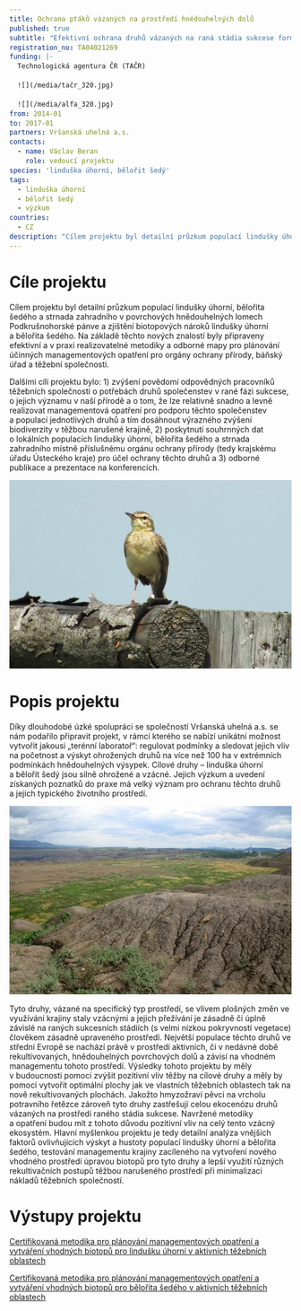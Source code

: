 ```yaml
---
title: Ochrana ptáků vázaných na prostředí hnědouhelných dolů
published: true
subtitle: "Efektivní ochrana druhů vázaných na raná stádia sukcese formou optimalizace managementu hnědouhelných těžebních oblastí: příklad lindušky úhorní a\_bělořita šedého"
registration_no: TA04021269
funding: |-
  Technologická agentura ČR (TAČR)

  ![](/media/tačr_320.jpg)

  ![](/media/alfa_320.jpg)
from: 2014-01
to: 2017-01
partners: Vršanská uhelná a.s.
contacts:
  - name: Václav Beran
    role: vedoucí projektu
species: 'linduška úhorní, bělořit šedý'
tags:
  - linduška úhorní
  - bělořit šedý
  - výzkum
countries:
  - CZ
description: "Cílem projektu byl detailní průzkum populací lindušky úhorní, bělořita\nšedého a\_strnada zahradního v\_povrchových hnědouhelných lomech\nPodkrušnohorské pánve a\_zjištění biotopových nároků lindušky úhorní\na\_bělořita šedého."
---
```

# Cíle projektu

Cílem projektu byl detailní průzkum populací lindušky úhorní, bělořita
šedého a strnada zahradního v povrchových hnědouhelných lomech
Podkrušnohorské pánve a zjištění biotopových nároků lindušky úhorní
a bělořita šedého. Na základě těchto nových znalostí byly připraveny
efektivní a v praxi realizovatelné metodiky a odborné mapy pro plánování
účinných managementových opatření pro orgány ochrany přírody, báňský
úřad a těžební společnosti.

Dalšími cíli projektu bylo: 1) zvýšení povědomí odpovědných pracovníků
těžebních společností o potřebách druhů společenstev v rané fázi
sukcese, o jejich významu v naší přírodě a o tom, že lze relativně
snadno a levně realizovat managementová opatření pro podporu těchto
společenstev a populací jednotlivých druhů a tím dosáhnout výrazného
zvýšení biodiverzity v těžbou narušené krajině, 2) poskytnutí souhrnných
dat o lokálních populacích lindušky úhorní, bělořita šedého a strnada
zahradního místně příslušnému orgánu ochrany přírody (tedy krajskému
úřadu Ústeckého kraje) pro účel ochrany těchto druhů a 3) odborné
publikace a prezentace na konferencích.

![](/media/dscf5415_900.jpg "linduška úhorní (autor: Michal Porteš)")

# Popis projektu

Díky dlouhodobé úzké spolupráci se společností
Vršanská uhelná a.s. se nám podařilo připravit projekt, v rámci kterého
se nabízí unikátní možnost vytvořit jakousi „terénní laboratoř“:
regulovat podmínky a sledovat jejich vliv na početnost a výskyt
ohrožených druhů na více než 100 ha v extrémních podmínkách
hnědouhelných výsypek. Cílové druhy – linduška úhorní a bělořit šedý
jsou silně ohrožené a vzácné. Jejich výzkum a uvedení získaných poznatků
do praxe má velký význam pro ochranu těchto druhů a jejich typického
životního prostředí.  

![](/media/img_1901_900.jpg)

Tyto druhy, vázané na specifický typ prostředí, se vlivem plošných změn
ve využívání krajiny staly vzácnými a jejich přežívání je zásadně či
úplně závislé na raných sukcesních stádiích (s velmi nízkou pokryvností
vegetace) člověkem zásadně upraveného prostředí. Největší populace
těchto druhů ve střední Evropě se nachází právě v prostředí aktivních,
či v nedávné době rekultivovaných, hnědouhelných povrchových dolů
a závisí na vhodném managementu tohoto prostředí. Výsledky tohoto
projektu by měly v budoucnosti pomoci zvýšit pozitivní vliv těžby na
cílové druhy a měly by pomoci vytvořit optimální plochy jak ve vlastních
těžebních oblastech tak na nově rekultivovaných plochách. Jakožto
hmyzožraví pěvci na vrcholu potravního řetězce zároveň tyto druhy
zastřešují celou ekocenózu druhů vázaných na prostředí raného stádia
sukcese. Navržené metodiky a opatření budou mít z tohoto důvodu
pozitivní vliv na celý tento vzácný ekosystém.  Hlavní myšlenkou
projektu je tedy detailní analýza vnějších faktorů ovlivňujících výskyt
a hustoty populací lindušky úhorní a bělořita šedého, testování
managementu krajiny zacíleného na vytvoření nového vhodného prostředí
úpravou biotopů pro tyto druhy a lepší využití různých rekultivačních
postupů těžbou narušeného prostředí při minimalizaci nákladů těžebních
společností.

# Výstupy projektu

[Certifikovaná metodika pro plánování managementových
 opatření a vytváření vhodných biotopů pro lindušku úhorní
 v aktivních těžebních oblastech](/media/Certifikovana_metodika_linduska_uhorni_fin.pdf)

[Certifikovaná metodika pro plánování managementových
 opatření a vytváření vhodných biotopů pro bělořita šedého
 v aktivních těžebních oblastech](/media/Certifikovana_metodika_belorit_fin.pdf)

